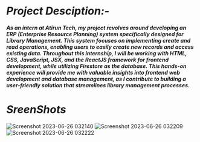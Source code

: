 # ***Project Desciption:-***

***As an intern at Atirun Tech, my project revolves around developing an ERP (Enterprise Resource Planning) system specifically designed for Library Management. This system focuses on implementing create and read operations, enabling users to easily create new records and access existing data. Throughout this internship, I will be working with HTML, CSS, JavaScript, JSX, and the ReactJS framework for frontend development, while utilizing Firestore as the database. This hands-on experience will provide me with valuable insights into frontend web development and database management, as I contribute to building a user-friendly solution that streamlines library management processes.***


# ***SreenShots***

![Screenshot 2023-06-26 032140](https://github.com/GaganK-singh/react-atirun/assets/41460460/8c826763-b1f2-4d12-9383-e3edf98ac429)
![Screenshot 2023-06-26 032209](https://github.com/GaganK-singh/react-atirun/assets/41460460/8581b2ba-1600-4af6-a9e5-5d8d1cebd4e4)
![Screenshot 2023-06-26 032222](https://github.com/GaganK-singh/react-atirun/assets/41460460/2f87fb8b-f013-4271-a8ad-fac28e74760a)
